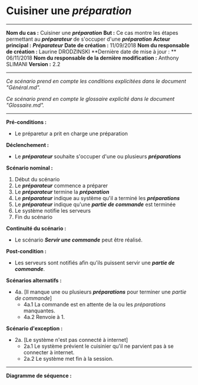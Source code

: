# Cuisiner une ***préparation***

------

**Nom du cas :** Cuisiner une ***préparation***
**But :** Ce cas montre les étapes permettant au ***préparateur*** de s'occuper d'une ***préparation***
**Acteur principal :** ***Préparateur***
**Date de création :** 11/09/2018
**Nom du responsable de création :** Laurine DRODZINSKI
**Dernière date de mise à jour : ** 06/11/2018
**Nom du responsable de la dernière modification :** Anthony SLIMANI
**Version :** 2.2

------

*Ce scénario prend en compte les conditions explicitées dans le document "Général.md".*

*Ce scénario prend en compte le glossaire explicité dans le document "Glossaire.md".*

------

**Pré-conditions :**  

- Le préparetur a prit en charge une préparation

**Déclenchement :** 

- Le ***préparateur*** souhaite s'occuper d'une ou plusieurs ***préparations*** 

**Scénario nominal :**  

1. Début du scénario
2. Le ***préparateur*** commence a préparer
3. Le ***préparateur*** termine la ***préparation***
4. Le ***préparateur*** indique au système qu'il a terminé les ***préparations***
5. Le ***préparateur*** indique qu'une ***partie de commande*** est terminée
6. Le système notifie les serveurs
7. Fin du scénario

**Continuité du scénario :**

-  Le scénario ***Servir une commande*** peut être réalisé.

**Post-condition :**

- Les serveurs sont notifiés afin qu'ils puissent servir une ***partie de commande***.

**Scénarios alternatifs :**  

- 4a. [Il manque une ou plusieurs ***préparations*** pour terminer une *partie de commande*]
  - 4a.1 La commande est en attente de la ou les *préparations* manquantes.
  - 4a.2 Renvoie à 1.

**Scénario d'exception :**  

- 2a. [Le système n'est pas connecté à internet]
  - 2a.1 Le système prévient le cuisinier qu'il ne parvient pas à se connecter à internet.
  - 2a.2 Le système met fin à la session.  

------

**Diagramme de séquence :**